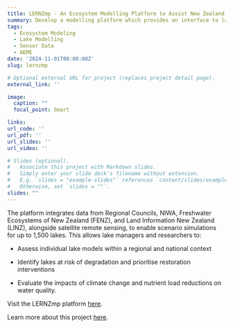 ```yaml
---
title: LERNZmp - An Ecosystem Modelling Platform to Assist New Zealand Lake Management
summary: Develop a modelling platform which provides an interface to lake ecosystem models for lakes all over Aotearoa New Zealand.
tags:
  - Ecosystem Modeling
  - Lake Modelling
  - Sensor Data
  - AEME
date: '2024-11-01T00:00:00Z'
slug: lernzmp

# Optional external URL for project (replaces project detail page).
external_link: ''

image:
  caption: ""
  focal_point: Smart

links:
url_code: ''
url_pdf: ''
url_slides: ''
url_video: ''

# Slides (optional).
#   Associate this project with Markdown slides.
#   Simply enter your slide deck's filename without extension.
#   E.g. `slides = "example-slides"` references `content/slides/example-slides.md`.
#   Otherwise, set `slides = ""`.
slides: ""
---
```


The platform integrates data from Regional Councils, NIWA, Freshwater Ecosystems of New Zealand (FENZ), and Land Information New Zealand (LINZ), alongside satellite remote sensing, to enable scenario simulations for up to 1,500 lakes. This allows lake managers and researchers to: 

-   Assess individual lake models within a regional and national context

-   Identify lakes at risk of degradation and prioritise restoration interventions

-   Evaluate the impacts of climate change and nutrient load reductions on water quality.

Visit the LERNZmp platform [here](https://limnotrack.shinyapps.io/LERNZmp/).

Learn more about this project [here](https://www.waikato.ac.nz/research/institutes-centres-entities/entities/lake-ecosystem-research-new-zealand-lernz/).